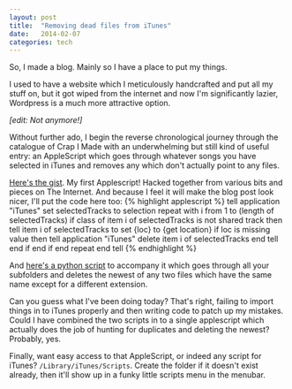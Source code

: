 ```yaml
---
layout: post
title:  "Removing dead files from iTunes"
date:   2014-02-07
categories: tech
---
```


So, I made a blog. Mainly so I have a place to put my things.

I used to have a website which I meticulously handcrafted and put all my stuff on, but it got wiped from the internet and now I'm significantly lazier, Wordpress is a much more attractive option. 

_[edit: Not anymore!]_

Without further ado, I begin the reverse chronological journey through the catalogue of Crap I Made with an underwhelming but still kind of useful entry: an AppleScript which goes through whatever songs you have selected in iTunes and removes any which don't actually point to any files.

[Here's the gist](https://gist.github.com/Spacerat/8772940 "Gist for dead files remover"). My first Applescript! Hacked together from various bits and pieces on The Internet. And because I feel it will make the blog post look nicer, I'll put the code here too:
{% highlight applescript %}
    tell application "iTunes"
      set selectedTracks to selection
      repeat with i from 1 to (length of selectedTracks)
        if class of item i of selectedTracks is not shared track then
          tell item i of selectedTracks to set {loc} to {get location}
          if loc is missing value then
            tell application "iTunes"
              delete item i of selectedTracks
            end tell
          end if
        end if
      end repeat
    end tell
{% endhighlight %}

And [here's a python script](https://gist.github.com/Spacerat/8773118 "Delete duplicate files with different extensions") to accompany it which goes through all your subfolders and deletes the newest of any two files which have the same name except for a different extension.

Can you guess what I've been doing today? That's right, failing to import things in to iTunes properly and then writing code to patch up my mistakes. Could I have combined the two scripts in to a single applescript which actually does the job of hunting for duplicates and deleting the newest? Probably, yes.

Finally, want easy access to that AppleScript, or indeed any script for iTunes? `/Library/iTunes/Scripts`. Create the folder if it doesn't exist already, then it'll show up in a funky little scripts menu in the menubar.
